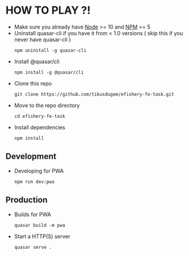 # HOW TO PLAY ?!

- Make sure you already have [Node](https://nodejs.org/en/) >= 10 and [NPM](https://www.npmjs.com/get-npm) >= 5
- Uninstall quasar-cli if you have it from < 1.0 versions ( skip this if you never have quasar-cli )
  ```
  npm uninstall -g quasar-cli
  ```
- Install @quasar/cli
  ```
  npm install -g @quasar/cli
  ```
- Clone this repo
  ```
  git clone https://github.com/tikusdugem/efishery-fe-task.git
  ```
- Move to the repo directory
  ```
  cd efishery-fe-task
  ```
- Install dependencies
  ```
  npm install
  ```

## Development

- Developing for PWA
  ```
  npm run dev:pwa
  ```

## Production

- Builds for PWA
  ```
  quasar build -m pwa
  ```
- Start a HTTP(S) server
  ```
  quasar serve .
  ```
